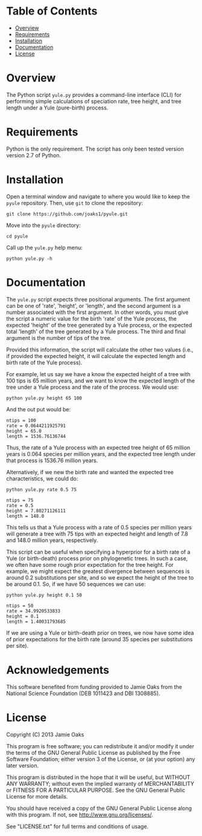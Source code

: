 Table of Contents
=================

 -  [Overview](#overview)
 -  [Requirements](#requirements)
 -  [Installation](#installation)
 -  [Documentation](#documentation)
 -  [License](#license)

Overview
========

The Python script `yule.py` provides a command-line interface (CLI) for
performing simple calculations of speciation rate, tree height, and tree length
under a Yule (pure-birth) process.

Requirements
============

Python is the only requirement. The script has only been tested version version
2.7 of Python.

Installation
============

Open a terminal window and navigate to where you would like to keep the `pyule`
repository. Then, use `git` to clone the repository:

    git clone https://github.com/joaks1/pyule.git

Move into the `pyule` directory:
    
    cd pyule

Call up the `yule.py` help menu:

    python yule.py -h

Documentation
=============

The `yule.py` script expects three positional arguments. The first argument can
be one of 'rate', 'height', or 'length', and the second argument is a number
associated with the first argument. In other words, you must give the script a
numeric value for the birth 'rate' of the Yule process, the expected 'height'
of the tree generated by a Yule process, or the expected total 'length' of the
tree generated by a Yule process. The third and final argument is the number of
tips of the tree.

Provided this information, the script will calculate the other two values
(i.e., if provided the expected height, it will calculate the expected length
and birth rate of the Yule process).

For example, let us say we have a know the expected height of a tree with 100
tips is 65 million years, and we want to know the expected length of the tree
under a Yule process and the rate of the process. We would use:

    python yule.py height 65 100

And the out put would be:

    ntips = 100
    rate = 0.0644211925791
    height = 65.0
    length = 1536.76136744

Thus, the rate of a Yule process with an expected tree height of 65 million
years is 0.064 species per million years, and the expected tree length under
that process is 1536.76 million years.

Alternatively, if we new the birth rate and wanted the expected tree
characteristics, we could do:

    python yule.py rate 0.5 75

    ntips = 75
    rate = 0.5
    height = 7.80271126111
    length = 148.0

This tells us that a Yule process with a rate of 0.5 species per million years
will generate a tree with 75 tips with an expected height and length of 7.8 and
148.0 million years, respectively.
    
This script can be useful when specifying a hyperprior for a birth rate of a
Yule (or birth-death) process prior on phylogenetic trees. In such a case, we
often have some rough prior expectation for the tree height. For example, we
might expect the greatest divergence between sequences is around 0.2
substitutions per site, and so we expect the height of the tree to be around
0.1. So, if we have 50 sequences we can use:

    python yule.py height 0.1 50

    ntips = 50
    rate = 34.9920533833
    height = 0.1
    length = 1.40031793685

If we are using a Yule or birth-death prior on trees, we now have some idea of
prior expectations for the birth rate (around 35 species per substitutions per
site).

Acknowledgements
================

This software benefited from funding provided to Jamie Oaks from the National
Science Foundation (DEB 1011423 and DBI 1308885).

License
=======

Copyright (C) 2013 Jamie Oaks

This program is free software; you can redistribute it and/or modify
it under the terms of the GNU General Public License as published by
the Free Software Foundation; either version 3 of the License, or
(at your option) any later version.

This program is distributed in the hope that it will be useful,
but WITHOUT ANY WARRANTY; without even the implied warranty of
MERCHANTABILITY or FITNESS FOR A PARTICULAR PURPOSE.  See the
GNU General Public License for more details.

You should have received a copy of the GNU General Public License along
with this program. If not, see <http://www.gnu.org/licenses/>.

See "LICENSE.txt" for full terms and conditions of usage.

